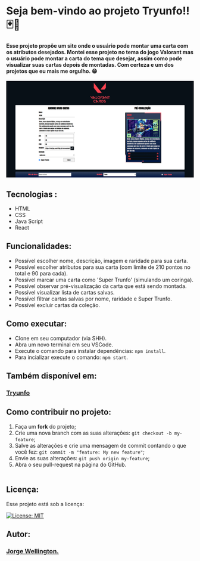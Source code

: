 # Seja bem-vindo ao projeto Tryunfo!!🃏🎴

#### Esse projeto propõe um site onde o usuário pode montar uma carta com os atributos desejados. Montei esse projeto no tema do jogo Valorant mas o usuário pode montar a carta do tema que desejar, assim como pode visualizar suas cartas depois de montadas. Com certeza e um dos projetos que eu mais me orgulho. 😁

<div style="margin-top:15px">
  <img alt="exibição do projeto" src="cap.png">
</div>

## Tecnologias :

<ul>
  <li>HTML</li>
  <li>CSS</li>
  <li>Java Script</li>
  <li>React</li>
</ul>

## Funcionalidades:

- Possível escolher nome, descrição, imagem e raridade para sua carta.
- Possível escolher atributos para sua carta (com limite de 210 pontos no total e 90 para cada).
- Possível marcar uma carta como 'Super Trunfo' (simulando um coringa).
- Possível observar pré-visualização da carta que está sendo montada.
- Possível visualizar lista de cartas salvas.
- Possível filtrar cartas salvas por nome, raridade e Super Trunfo.
- Possível excluir cartas da coleção.

## Como executar:

- Clone em seu computador (via SHH).
- Abra um novo terminal em seu VSCode.   
- Execute o comando para instalar dependências: `npm install`.
- Para incializar execute o comando: `npm start`.

## Também disponível em:

### <a href="https://tryunfo-kappa.vercel.app/" ><b>Tryunfo</b></a>
<a href="https://tryunfo-kappa.vercel.app/" ></a>

## Como contribuir no projeto:
  1. Faça um **fork** do projeto;
  2. Crie uma nova branch com as suas alterações: `git checkout -b my-feature`;
  3. Salve as alterações e crie uma mensagem de commit contando o que você fez: `git commit -m "feature: My new feature"`;
  4. Envie as suas alterações: `git push origin my-feature`;
  5. Abra o seu pull-request na página do GitHub.<br><br>

## Licença:

 Esse projeto está sob a licença: 

 [![License: MIT](https://img.shields.io/badge/License-MIT-yellow.svg)](https://opensource.org/licenses/MIT)

 ##  Autor:

### <a href="https://www.linkedin.com/in/jorge-reis-dev/" ><b>Jorge Wellington.</b></a>
<a href="https://www.linkedin.com/in/jorge-reis-dev/" ></a>